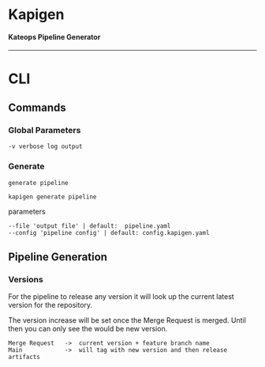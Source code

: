 # Kapigen
#### Kateops Pipeline Generator

----
# CLI
## Commands
### Global Parameters
```shell
-v verbose log output
```
### Generate
`generate pipeline`
```shell
kapigen generate pipeline
```
parameters
```shell
--file 'output file' | default:  pipeline.yaml
--config 'pipeline config' | default: config.kapigen.yaml
```

## Pipeline Generation
### Versions
For the pipeline to release any version it will look up the current latest version for the repository.

The version increase will be set once the Merge Request is merged. Until then you can only see the would be new version.

```
Merge Request   ->  current version + feature branch name
Main            ->  will tag with new version and then release artifacts
```


